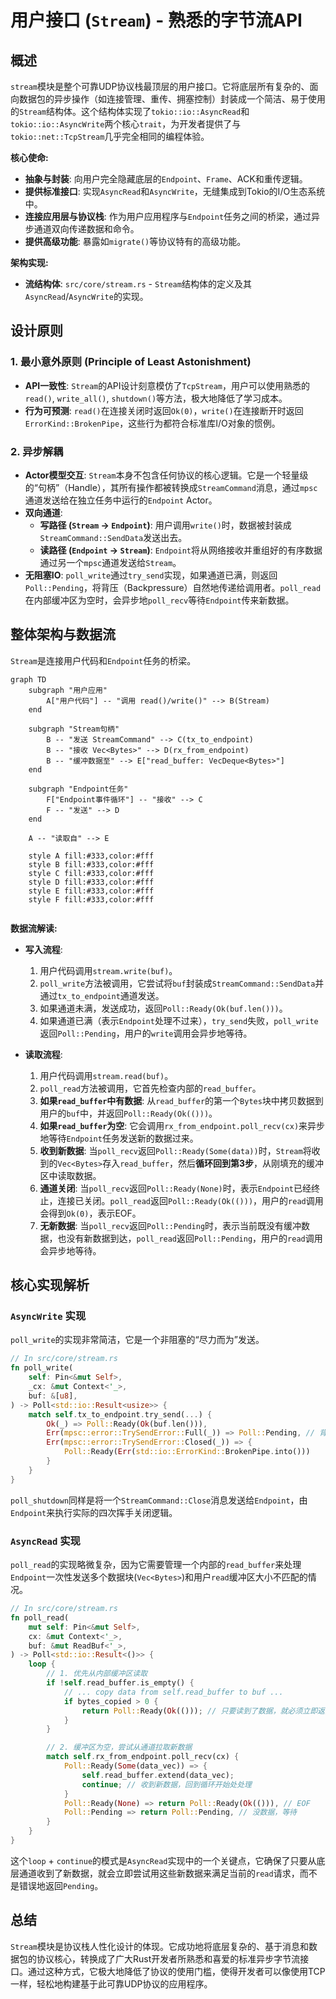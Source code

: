 # 用户接口 (`Stream`) - 熟悉的字节流API

## 概述

`stream`模块是整个可靠UDP协议栈最顶层的用户接口。它将底层所有复杂的、面向数据包的异步操作（如连接管理、重传、拥塞控制）封装成一个简洁、易于使用的`Stream`结构体。这个结构体实现了`tokio::io::AsyncRead`和`tokio::io::AsyncWrite`两个核心`trait`，为开发者提供了与`tokio::net::TcpStream`几乎完全相同的编程体验。

**核心使命:**
- **抽象与封装**: 向用户完全隐藏底层的`Endpoint`、`Frame`、ACK和重传逻辑。
- **提供标准接口**: 实现`AsyncRead`和`AsyncWrite`，无缝集成到Tokio的I/O生态系统中。
- **连接应用层与协议栈**: 作为用户应用程序与`Endpoint`任务之间的桥梁，通过异步通道双向传递数据和命令。
- **提供高级功能**: 暴露如`migrate()`等协议特有的高级功能。

**架构实现:**
- **流结构体**: `src/core/stream.rs` - `Stream`结构体的定义及其`AsyncRead`/`AsyncWrite`的实现。

## 设计原则

### 1. 最小意外原则 (Principle of Least Astonishment)
- **API一致性**: `Stream`的API设计刻意模仿了`TcpStream`，用户可以使用熟悉的`read()`, `write_all()`, `shutdown()`等方法，极大地降低了学习成本。
- **行为可预测**: `read()`在连接关闭时返回`Ok(0)`，`write()`在连接断开时返回`ErrorKind::BrokenPipe`，这些行为都符合标准库I/O对象的惯例。

### 2. 异步解耦
- **Actor模型交互**: `Stream`本身不包含任何协议的核心逻辑。它是一个轻量级的“句柄”（Handle），其所有操作都被转换成`StreamCommand`消息，通过`mpsc`通道发送给在独立任务中运行的`Endpoint` Actor。
- **双向通道**:
    - **写路径 (`Stream` -> `Endpoint`)**: 用户调用`write()`时，数据被封装成`StreamCommand::SendData`发送出去。
    - **读路径 (`Endpoint` -> `Stream`)**: `Endpoint`将从网络接收并重组好的有序数据通过另一个`mpsc`通道发送给`Stream`。
- **无阻塞IO**: `poll_write`通过`try_send`实现，如果通道已满，则返回`Poll::Pending`，将背压（Backpressure）自然地传递给调用者。`poll_read`在内部缓冲区为空时，会异步地`poll_recv`等待`Endpoint`传来新数据。

## 整体架构与数据流

`Stream`是连接用户代码和`Endpoint`任务的桥梁。

```mermaid
graph TD
    subgraph "用户应用"
        A["用户代码"] -- "调用 read()/write()" --> B(Stream)
    end

    subgraph "Stream句柄"
        B -- "发送 StreamCommand" --> C(tx_to_endpoint)
        B -- "接收 Vec<Bytes>" --> D(rx_from_endpoint)
        B -- "缓冲数据至" --> E["read_buffer: VecDeque<Bytes>"]
    end

    subgraph "Endpoint任务"
        F["Endpoint事件循环"] -- "接收" --> C
        F -- "发送" --> D
    end

    A -- "读取自" --> E

    style A fill:#333,color:#fff
    style B fill:#333,color:#fff
    style C fill:#333,color:#fff
    style D fill:#333,color:#fff
    style E fill:#333,color:#fff
    style F fill:#333,color:#fff
	
```
**数据流解读:**
- **写入流程**:
    1. 用户代码调用`stream.write(buf)`。
    2. `poll_write`方法被调用，它尝试将`buf`封装成`StreamCommand::SendData`并通过`tx_to_endpoint`通道发送。
    3. 如果通道未满，发送成功，返回`Poll::Ready(Ok(buf.len()))`。
    4. 如果通道已满（表示`Endpoint`处理不过来），`try_send`失败，`poll_write`返回`Poll::Pending`，用户的`write`调用会异步地等待。

- **读取流程**:
    1. 用户代码调用`stream.read(buf)`。
    2. `poll_read`方法被调用，它首先检查内部的`read_buffer`。
    3. **如果`read_buffer`中有数据**: 从`read_buffer`的第一个`Bytes`块中拷贝数据到用户的`buf`中，并返回`Poll::Ready(Ok(()))`。
    4. **如果`read_buffer`为空**: 它会调用`rx_from_endpoint.poll_recv(cx)`来异步地等待`Endpoint`任务发送新的数据过来。
    5. **收到新数据**: 当`poll_recv`返回`Poll::Ready(Some(data))`时，`Stream`将收到的`Vec<Bytes>`存入`read_buffer`，然后**循环回到第3步**，从刚填充的缓冲区中读取数据。
    6. **通道关闭**: 当`poll_recv`返回`Poll::Ready(None)`时，表示`Endpoint`已经终止，连接已关闭。`poll_read`返回`Poll::Ready(Ok(()))`，用户的`read`调用会得到`Ok(0)`，表示EOF。
    7. **无新数据**: 当`poll_recv`返回`Poll::Pending`时，表示当前既没有缓冲数据，也没有新数据到达，`poll_read`返回`Poll::Pending`，用户的`read`调用会异步地等待。

## 核心实现解析

### `AsyncWrite` 实现

`poll_write`的实现非常简洁，它是一个非阻塞的“尽力而为”发送。

```rust
// In src/core/stream.rs
fn poll_write(
    self: Pin<&mut Self>,
    _cx: &mut Context<'_>,
    buf: &[u8],
) -> Poll<std::io::Result<usize>> {
    match self.tx_to_endpoint.try_send(...) {
        Ok(_) => Poll::Ready(Ok(buf.len())),
        Err(mpsc::error::TrySendError::Full(_)) => Poll::Pending, // 背压
        Err(mpsc::error::TrySendError::Closed(_)) => {
            Poll::Ready(Err(std::io::ErrorKind::BrokenPipe.into()))
        }
    }
}
```

`poll_shutdown`同样是将一个`StreamCommand::Close`消息发送给`Endpoint`，由`Endpoint`来执行实际的四次挥手关闭逻辑。

### `AsyncRead` 实现

`poll_read`的实现略微复杂，因为它需要管理一个内部的`read_buffer`来处理`Endpoint`一次性发送多个数据块(`Vec<Bytes>`)和用户`read`缓冲区大小不匹配的情况。

```rust
// In src/core/stream.rs
fn poll_read(
    mut self: Pin<&mut Self>,
    cx: &mut Context<'_>,
    buf: &mut ReadBuf<'_>,
) -> Poll<std::io::Result<()>> {
    loop {
        // 1. 优先从内部缓冲区读取
        if !self.read_buffer.is_empty() {
            // ... copy data from self.read_buffer to buf ...
            if bytes_copied > 0 {
                return Poll::Ready(Ok(())); // 只要读到了数据，就必须立即返回
            }
        }

        // 2. 缓冲区为空，尝试从通道拉取新数据
        match self.rx_from_endpoint.poll_recv(cx) {
            Poll::Ready(Some(data_vec)) => {
                self.read_buffer.extend(data_vec);
                continue; // 收到新数据，回到循环开始处处理
            }
            Poll::Ready(None) => return Poll::Ready(Ok(())), // EOF
            Poll::Pending => return Poll::Pending, // 没数据，等待
        }
    }
}
```
这个`loop` + `continue`的模式是`AsyncRead`实现中的一个关键点，它确保了只要从底层通道收到了新数据，就会立即尝试用这些新数据来满足当前的`read`请求，而不是错误地返回`Pending`。

## 总结

`Stream`模块是协议栈人性化设计的体现。它成功地将底层复杂的、基于消息和数据包的协议核心，转换成了广大Rust开发者所熟悉和喜爱的标准异步字节流接口。通过这种方式，它极大地降低了协议的使用门槛，使得开发者可以像使用TCP一样，轻松地构建基于此可靠UDP协议的应用程序。

